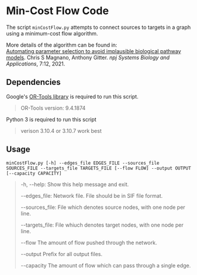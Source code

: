 # Min-Cost Flow Code

The script `minCostFlow.py` attempts to connect sources to targets in a graph
using a minimum-cost flow algorithm.

More details of the algorithm can be found in:  
[Automating parameter selection to avoid implausible biological pathway models](https://doi.org/10.1038/s41540-020-00167-1).
Chris S Magnano, Anthony Gitter.
*npj Systems Biology and Applications*, 7:12, 2021.

## Dependencies

Google's [OR-Tools library](https://developers.google.com/optimization/flow/mincostflow) is required to run this script. 
> OR-Tools version: 9.4.1874

Python 3 is required to run this script
> verison 3.10.4 or 3.10.7 work best

## Usage
`minCostFlow.py [-h] --edges_file EDGES_FILE --sources_file SOURCES_FILE --targets_file TARGETS_FILE [--flow FLOW] --output OUTPUT [--capacity CAPACITY]`

>  -h, --help:      Show this help message and exit.
>
>  --edges_file:   Network file. File should be in SIF file format. 
>
>  --sources_file: File which denotes source nodes, with one node per line. 
>
>  --targets_file: File whiuch denotes target nodes, with one node per line. 
>
>  --flow           The amount of flow pushed through the network. 
>
>  --output         Prefix for all output files. 
>
>  --capacity       The amount of flow which can pass through a single edge. 

